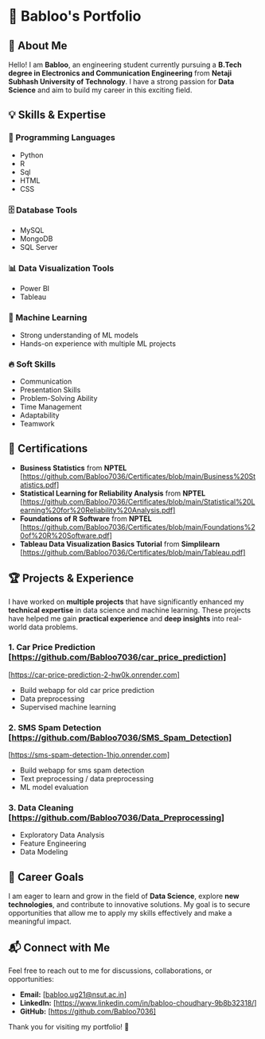 # 📌 Babloo's Portfolio

## 👋 About Me
Hello! I am **Babloo**, an engineering student currently pursuing a **B.Tech degree in Electronics and Communication Engineering** from **Netaji Subhash University of Technology**. I have a strong passion for **Data Science** and aim to build my career in this exciting field.

## 💡 Skills & Expertise

### 🚀 Programming Languages
- Python
- R
- Sql
- HTML
- CSS

### 🗄️ Database Tools
- MySQL
- MongoDB
- SQL Server

### 📊 Data Visualization Tools
- Power BI
- Tableau

### 🤖 Machine Learning
- Strong understanding of ML models
- Hands-on experience with multiple ML projects

### 🔥 Soft Skills
- Communication
- Presentation Skills
- Problem-Solving Ability
- Time Management
- Adaptability
- Teamwork

## 📜 Certifications

- **Business Statistics** from **NPTEL** [https://github.com/Babloo7036/Certificates/blob/main/Business%20Statistics.pdf]
- **Statistical Learning for Reliability Analysis** from **NPTEL** [https://github.com/Babloo7036/Certificates/blob/main/Statistical%20Learning%20for%20Reliability%20Analysis.pdf]
- **Foundations of R Software** from **NPTEL** [https://github.com/Babloo7036/Certificates/blob/main/Foundations%20of%20R%20Software.pdf]
- **Tableau Data Visualization Basics Tutorial** from **Simplilearn** [https://github.com/Babloo7036/Certificates/blob/main/Tableau.pdf]

## 🏆 Projects & Experience
I have worked on **multiple projects** that have significantly enhanced my **technical expertise** in data science and machine learning. These projects have helped me gain **practical experience** and **deep insights** into real-world data problems.

### **1. Car Price Prediction** [https://github.com/Babloo7036/car_price_prediction]
[https://car-price-prediction-2-hw0k.onrender.com]
- Build webapp for old car price prediction
- Data preprocessing
- Supervised machine learning

### **2. SMS Spam Detection** [https://github.com/Babloo7036/SMS_Spam_Detection]
[https://sms-spam-detection-1hjo.onrender.com]
  - Build webapp for sms spam detection
  - Text preprocessing / data preprocessing
  - ML model evaluation

### **3. Data Cleaning** [https://github.com/Babloo7036/Data_Preprocessing]
  - Exploratory Data Analysis
  - Feature Engineering
  - Data Modeling

## 🎯 Career Goals
I am eager to learn and grow in the field of **Data Science**, explore **new technologies**, and contribute to innovative solutions. My goal is to secure opportunities that allow me to apply my skills effectively and make a meaningful impact.

## 📬 Connect with Me
Feel free to reach out to me for discussions, collaborations, or opportunities:
- **Email:** [babloo.ug21@nsut.ac.in]
- **LinkedIn:** [https://www.linkedin.com/in/babloo-choudhary-9b8b32318/]
- **GitHub:** [https://github.com/Babloo7036]

Thank you for visiting my portfolio! 🚀

